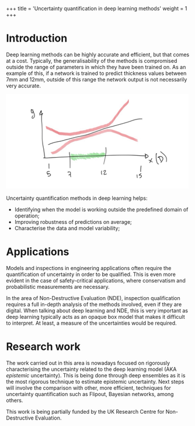 +++
title = 'Uncertainty quantification in deep learning methods'
weight = 1
+++

# Introduction
Deep learning methods can be highly accurate and efficient, but that comes at a cost. Typically, the generalisability of the methods is compromised outside the range of parameters in which they have been trained on. As an example of this, if a network is trained to predict thickness values between 7mm and 12mm, outside of this range the network output is not necessarily very accurate.

<img src="media/UQ_fig.jpg" alt="Schematic of epistemic uncertainty" style="width:500px;"/>

Uncertainty quantification methods in deep learning helps:

* Identifying when the model is working outside the predefined domain of operation;
* Improving robustness of predictions on average;
* Characterise the data and model variability;

# Applications
Models and inspections in engineering applications often require the quantification of uncertainty in order to be qualified. This is even more evident in the case of safety-critical applications, where conservatism and probabilistic measurements are necessary.

In the area of Non-Destructive Evaluation (NDE), inspection qualification requires a full in-depth analysis of the methods involved, even if they are digital. When talking about deep learning and NDE, this is very important as deep learning typically acts as an opaque box model that makes it difficult to interpret. At least, a measure of the uncertainties would be required.

# Research work
The work carried out in this area is nowadays focused on rigorously characterising the uncertainty related to the deep learning model (AKA *epistemic* uncertainty). This is being done through deep ensembles as it is the most rigorous technique to estimate epistemic uncertainty. Next steps will involve the comparison with other, more efficient, techniques for uncertainty quantification such as Flipout, Bayesian networks, among others.

This work is being partially funded by the UK Research Centre for Non-Destructive Evaluation.
